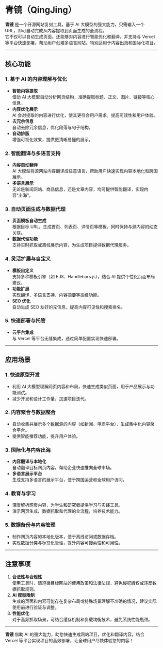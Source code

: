 # 青镜（QingJing）

**青镜** 是一个开源网站复刻工具，基于 AI 大模型的强大能力，只需输入一个 URL，即可自动完成从内容提取到页面生成的全流程。  
它不仅可以自动生成页面，还能够对内容进行智能优化和翻译，并支持与 Vercel 等平台快速部署，帮助用户创建多语言网站，特别适用于内容出海和国际化项目。

---

## 核心功能

### 1. 基于 AI 的内容理解与优化
- **智能内容提取**  
  借助 AI 大模型自动分析网页结构，准确提取标题、正文、图片、链接等核心信息。
- **内容优化展示**  
  AI 会对提取的内容进行优化，使其更符合用户需求，提高可读性和用户体验。
- **去冗余信息**  
  自动去除冗余信息，优化段落与句子结构。
- **自动排版**  
  增强可视化效果，提供更清晰易懂的展示。

### 2. 智能翻译与多语言支持
- **内容自动翻译**  
  AI 大模型将源网站内容翻译成任意语言，帮助用户快速实现内容本地化和跨国展示。
- **多语言展示**  
  无论是新闻网站、商品信息，还是文章内容，均可提供智能翻译，实现内容“出海”。

### 3. 自动页面生成与数据代理
- **页面模板自动生成**  
  根据目标 URL，生成首页、列表页、详情页等模板，同时保持与源内容的动态关联。
- **数据代理功能**  
  支持实时抓取或离线展示内容，为生成项目提供数据代理服务。

### 4. 灵活扩展与自定义
- **模板自定义**  
  支持多种模板引擎（如 EJS、Handlebars.js），结合 AI 提供个性化页面布局建议。
- **功能扩展**  
  实现翻译、多语言支持、内容摘要等高级功能。
- **SEO 优化**  
  自动生成 SEO 友好的元信息，提高内容可见性和搜索排名。

### 5. 快速部署与托管
- **云平台集成**  
  与 Vercel 等平台无缝集成，通过简单配置实现快速部署。

---

## 应用场景

### 1. 快速原型开发
- 利用 AI 大模型理解网页内容和布局，快速生成类似页面，用于产品展示与功能测试。
- 减少开发和设计工作量，加速项目迭代。

### 2. 内容聚合与数据整合
- 自动收集并展示多个数据源的内容（如新闻、电商平台），生成集中化内容聚合平台。
- 提供智能推荐功能，提升用户体验。

### 3. 国际化与内容出海
- **内容翻译与本地化**  
  自动翻译目标网页内容，帮助企业快速推向全球市场。
- **多语言展示平台**  
  生成支持多语言的展示平台，便于跨国运营和全球用户访问。

### 4. 教育与学习
- 深度解析网页内容，为学生和研究者提供学习与实践工具。
- 演示网页生成、数据抓取和代理的全流程，培养技术能力。

### 5. 数据备份与内容管理
- 制作网页内容的本地化版本，便于离线访问或数据存档。
- 实现数据分类与标签化管理，提升内容可搜索性和可用性。

---

## 注意事项

1. **合法性与合规性**  
   使用工具时，请遵循目标网站的使用政策和法律法规，避免侵犯版权或违反数据抓取规则。
2. **AI 模型限制**  
   生成的页面和内容可能存在复杂布局或特殊场景理解不准确的情况，建议实际使用前进行验证与调整。
3. **性能优化**  
   对于高频抓取场景，可结合缓存机制和负载均衡技术，避免系统性能瓶颈。

---

**青镜** 借助 AI 的强大能力，助您快速生成网站项目，优化和翻译内容，结合 Vercel 等平台实现项目的高效部署，让全球用户尽快体验您的内容！
